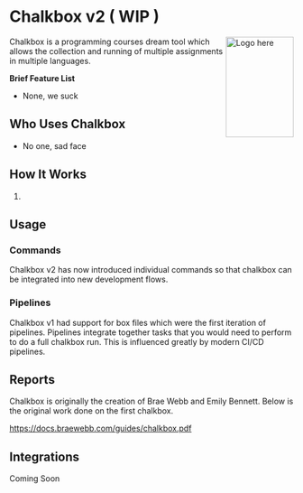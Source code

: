 # Chalkbox v2 ( WIP )

<img src="" align="right"
     alt="Logo here" width="120" height="178">

Chalkbox is a programming courses dream tool which allows the collection and 
running of multiple assignments in multiple languages.

**Brief Feature List**

* None, we suck

## Who Uses Chalkbox

* No one, sad face

## How It Works

1. 

## Usage

### Commands

Chalkbox v2 has now introduced individual commands so that chalkbox can be
integrated into new development flows.


### Pipelines

Chalkbox v1 had support for box files which were the first iteration of 
pipelines. Pipelines integrate together tasks that you would need to perform 
to do a full chalkbox run. This is influenced greatly by modern CI/CD pipelines.

## Reports

Chalkbox is originally the creation of Brae Webb and Emily Bennett. Below is the
original work done on the first chalkbox.

https://docs.braewebb.com/guides/chalkbox.pdf

## Integrations

Coming Soon


